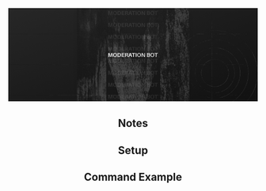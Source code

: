 <div align="center">
  <a href="https://github.com/synesta/locus-helper">
    <img src="MIasma.png" alt="Logo">
  </a>

## Notes

## Setup

## Command Example

